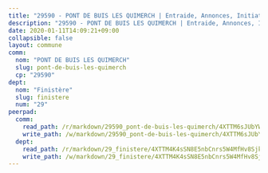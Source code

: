 ```yaml
---
title: "29590 - PONT DE BUIS LES QUIMERCH | Entraide, Annonces, Initiatives"
description: "29590 - PONT DE BUIS LES QUIMERCH | Entraide, Annonces, Initiatives"
date: 2020-01-11T14:09:21+09:00
collapsible: false
layout: commune
comm:
  nom: "PONT DE BUIS LES QUIMERCH"
  slug: pont-de-buis-les-quimerch
  cp: "29590"
dept:
  nom: "Finistère"
  slug: finistere
  num: "29"
peerpad:
  comm:
    read_path: /r/markdown/29590_pont-de-buis-les-quimerch/4XTTM6sJUbYWLYP2Gf6XD4aYSGQphCudRyKA7JToZX4zk9GSD
    write_path: /w/markdown/29590_pont-de-buis-les-quimerch/4XTTM6sJUbYWLYP2Gf6XD4aYSGQphCudRyKA7JToZX4zk9GSD-K3TgUerLe8CmgmYYE3UxvYPBXQESAQKCkWgsg2jtgN3ah8odToY8w5Vkann5LVZmrboC7Vn3sfe5EZTzFu8AFJaoJMMRRFqwzsBKzGQyokiTmUuvLCtPXRDKnUD7AWRgFs9PHHeZ
  dept:
    read_path: /r/markdown/29_finistere/4XTTM4K4sSN8E5nbCnrs5W4MfHv8SjkZXZkMiZwJKZCUFreuC
    write_path: /w/markdown/29_finistere/4XTTM4K4sSN8E5nbCnrs5W4MfHv8SjkZXZkMiZwJKZCUFreuC-K3TgUmttHvLKDBu5vxQ3oPzTia91UxXiaB3vEFjsHJiDiJD9aQfr6ibvcPa75Eo3oX7ob78s9tVxCKrtPM9bLAmDziVCSFjEgZbp3rqL8Ji8Q5aZhxfTcqkGX75WxHS6TQxtiQQ6
---
```


